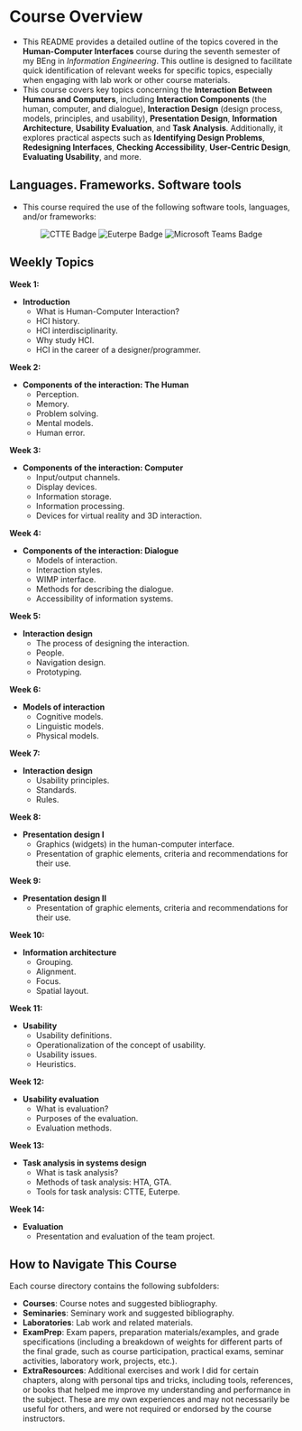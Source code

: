 # Course Overview

- This README provides a detailed outline of the topics covered in the **Human-Computer Interfaces** course during the seventh semester of my BEng in _Information Engineering_. This outline is designed to facilitate quick identification of relevant weeks for specific topics, especially when engaging with lab work or other course materials.
- This course covers key topics concerning the **Interaction Between Humans and Computers**, including **Interaction Components** (the human, computer, and dialogue), **Interaction Design** (design process, models, principles, and usability), **Presentation Design**, **Information Architecture**, **Usability Evaluation**, and **Task Analysis**. Additionally, it explores practical aspects such as **Identifying Design Problems**, **Redesigning Interfaces**, **Checking Accessibility**, **User-Centric Design**, **Evaluating Usability**, and more.

## Languages. Frameworks. Software tools

- This course required the use of the following software tools, languages, and/or frameworks:

<div align="center">
  
<p>
  <img alt="CTTE Badge" src="https://img.shields.io/badge/CTTE-%230072C6?style=for-the-badge&logo=ctte&logoColor=white">
  <img alt="Euterpe Badge" src="https://img.shields.io/badge/Euterpe-%23318CE7?style=for-the-badge&logo=euterpe&logoColor=white">
  <img alt="Microsoft Teams Badge" src="https://img.shields.io/badge/Microsoft Teams-%23626EAF?style=for-the-badge&logo=microsoftteams&logoColor=white">
</p>
  
</div>

## Weekly Topics

**Week 1:** 
- **Introduction**
  - What is Human-Computer Interaction?
  - HCI history.
  - HCI interdisciplinarity.
  - Why study HCI.
  - HCI in the career of a designer/programmer.

**Week 2:**
- **Components of the interaction: The Human**
  - Perception.
  - Memory.
  - Problem solving.
  - Mental models.
  - Human error.

**Week 3:**
- **Components of the interaction: Computer**
  - Input/output channels.
  - Display devices.
  - Information storage.
  - Information processing.
  - Devices for virtual reality and 3D interaction.

**Week 4:**
- **Components of the interaction: Dialogue**
  - Models of interaction.
  - Interaction styles.
  - WIMP interface.
  - Methods for describing the dialogue.
  - Accessibility of information systems.

**Week 5:**
- **Interaction design**
  - The process of designing the interaction.
  - People.
  - Navigation design.
  - Prototyping.

**Week 6:**
- **Models of interaction**
  - Cognitive models.
  - Linguistic models.
  - Physical models.

**Week 7:**
- **Interaction design**
  - Usability principles.
  - Standards.
  - Rules.

**Week 8:**
- **Presentation design I**
  - Graphics (widgets) in the human-computer interface.
  - Presentation of graphic elements, criteria and recommendations for their use.

**Week 9:**
- **Presentation design II**
  - Presentation of graphic elements, criteria and recommendations for their use.
  
**Week 10:**
- **Information architecture**
  - Grouping.
  - Alignment.
  - Focus.
  - Spatial layout.

**Week 11:**
- **Usability**
  - Usability definitions.
  - Operationalization of the concept of usability.
  - Usability issues.
  - Heuristics.

**Week 12:**
- **Usability evaluation**
  - What is evaluation?
  - Purposes of the evaluation.
  - Evaluation methods.

**Week 13:**
- **Task analysis in systems design**
  - What is task analysis?
  - Methods of task analysis: HTA, GTA.
  - Tools for task analysis: CTTE, Euterpe.

**Week 14:**
- **Evaluation**
  - Presentation and evaluation of the team project.

## How to Navigate This Course

Each course directory contains the following subfolders:

- **Courses**: Course notes and suggested bibliography.
- **Seminaries**: Seminary work and suggested bibliography.
- **Laboratories**: Lab work and related materials.
- **ExamPrep**: Exam papers, preparation materials/examples, and grade specifications (including a breakdown of weights for different parts of the final grade, such as course participation, practical exams, seminar activities, laboratory work, projects, etc.).
- **ExtraResources**: Additional exercises and work I did for certain chapters, along with personal tips and tricks, including tools, references, or books that helped me improve my understanding and performance in the subject. These are my own experiences and may not necessarily be useful for others, and were not required or endorsed by the course instructors.
